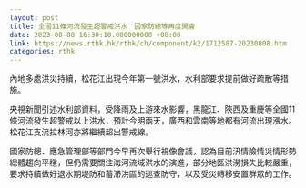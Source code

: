 ```yaml
---
layout: post
title: 全國11條河流發生超警戒洪水　國家防總等再度開會
date: 2023-08-08 16:30:10.000000000 +08:00
link: https://news.rthk.hk/rthk/ch/component/k2/1712587-20230808.htm
categories: rthk
---
```


內地多處洪災持續，松花江出現今年第一號洪水，水利部要求提前做好疏散等措施。

央視新聞引述水利部資料，受降雨及上游來水影響，黑龍江、陝西及重慶等全國11條河流發生超警戒以上洪水，預計今明兩天，廣西和雲南等地都有河流出現漲水。松花江支流拉林河亦將繼續超出警戒線。

國家防總、應急管理部等部門今早再次舉行視像會議，認為目前汛情險情災情形勢總體趨向平穩，但仍需要關注海河流域洪水的演進，部分地區洪澇損失比較嚴重，要求持續做好退水期堤防和蓄滯洪區的巡查防守，以及受災轉移安置群眾的工作。
